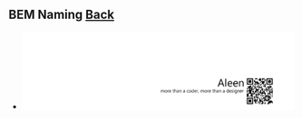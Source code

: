 ## BEM Naming [**Back**](./../README.md)



- <a href="http://aleen42.github.io/" target="_blank" ><img src="./../pic/tail.gif"></a>